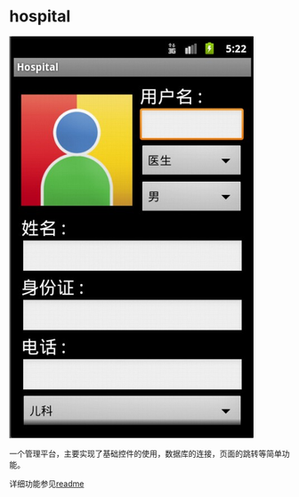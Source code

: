 # hospital

![image](https://github.com/llwslc/Android/blob/master/Screenshots/hospital.jpg)


一个管理平台，主要实现了基础控件的使用，数据库的连接，页面的跳转等简单功能。

详细功能参见[readme](https://github.com/llwslc/Android/blob/master/hospital/res/drawable-hdpi/hospital.txt)

